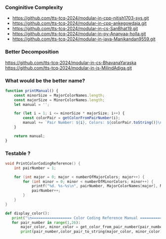 ### Conginitive Complexity
- https://github.com/tts-tcq-2024/modular-in-cpp-nitish1703-sys.git
- https://github.com/tts-tcq-2024/modular-in-cpp-ankegowdaja.git
- https://github.com/tts-tcq-2024/modular-in-cs-SanBhat19.git
- https://github.com/tts-tcq-2024/modular-in-py-Ananyaa-holla.git
- https://github.com/tts-tcq-2024/modular-in-java-Manikandan9559.git

### Better Decomposition
https://github.com/tts-tcq-2024/modular-in-cs-BhavanaYaraska
https://github.com/tts-tcq-2024/modular-in-js-MilindAdiga.git

### What would be the better name?
```js
function printManual() {
    const minorSize = MajorColorNames.length;
    const majorSize = MinorColorNames.length;
    let manual = '';

    for (let i = 1; i <= minorSize * majorSize; i++) {
        const colorPair = getColorFromPairNumber(i);
        manual += `Pair Number: ${i}, Colors: ${colorPair.toString()}\n`;
    }

    return manual;
}
```
### Testable ?
```c
void PrintColorCodingReference() {
    int pairNumber = 1;

    for (int major = 0; major < numberOfMajorColors; major++) {
        for (int minor = 0; minor < numberOfMinorColors; minor++) {
            printf("%d. %s-%s\n", pairNumber, MajorColorNames[major], MinorColorNames[minor]);
            pairNumber++;
        }
    }
}
```

```py
def display_color():
   print("\n================== Color Coding Reference Manual =====================")
   for pair_number in range(1,26):
       major_color, minor_color = get_color_from_pair_number(pair_number)
       print(pair_number,color_pair_to_string(major_color, minor_color))

```

